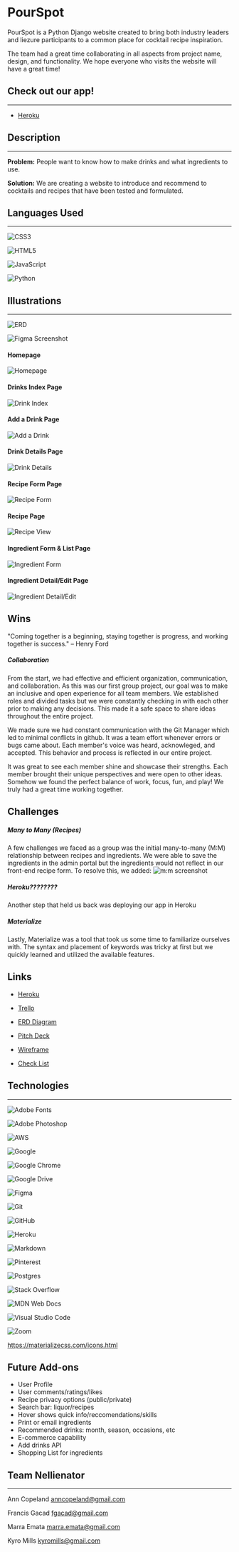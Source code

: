# PourSpot

PourSpot is a Python Django website created to bring both industry leaders and liezure participants to a common place for cocktail recipe inspiration.  

The team had a great time collaborating in all aspects from project name, design, and functionality.  We hope everyone who visits the website will have a great time! 

## Check out our app!
______________________________
*   [Heroku](https://www.pourspot.us/)

## Description
___________________________
**Problem:**
People want to know how to make drinks and what ingredients to use.

**Solution:** 
We are creating a website to introduce and recommend to cocktails and recipes that have been tested and formulated.


## Languages Used
______________________________
![CSS3](https://img.shields.io/badge/css3-%231572B6.svg?style=for-the-badge&logo=css3&logoColor=white)

![HTML5](https://img.shields.io/badge/html5-%23E34F26.svg?style=for-the-badge&logo=html5&logoColor=white)

![JavaScript](https://img.shields.io/badge/javascript-%23323330.svg?style=for-the-badge&logo=javascript&logoColor=%23F7DF1E)

![Python](https://img.shields.io/badge/python-3670A0?style=for-the-badge&logo=python&logoColor=ffdd54)


## Illustrations
______________________________
![ERD](https://trello.com/1/cards/6326422c77a68f001e352c2b/attachments/632797103aa80101ded949f1/previews/632797113aa80101ded94a82/download/Screen_Shot_2022-09-18_at_3.09.14_PM.png)

![Figma Screenshot](https://i.imgur.com/RZVZp3S.png)

<!-- ![WF/SignIn](https://i.imgur.com/YcRiGAO.png)

![WF/Adddrink](https://i.imgur.com/gUtMiOn.png)

![WF/DrinkDetails](https://i.imgur.com/FXzPXej.png)

![AddRecipe](https://i.imgur.com/ZZpY84k.png)

![WF/RecipeDetail](https://i.imgur.com/qBSbttJ.png)

![WF/Ingredients](https://i.imgur.com/pgwiOYw.png)

![WF/AllDrinks](https://i.imgur.com/AF0tDeo.png) -->

#### Homepage
![Homepage](https://i.imgur.com/wnoTMFV.png)
#### Drinks Index Page
![Drink Index](https://i.imgur.com/slr7W8C.png)
#### Add a Drink Page
![Add a Drink](https://i.imgur.com/kM5z2Qg.png)
#### Drink Details Page
![Drink Details](https://i.imgur.com/ii6fHAc.png)
#### Recipe Form Page
![Recipe Form](https://i.imgur.com/hsqGcom.png)
#### Recipe Page
![Recipe View](https://i.imgur.com/Xy9rVaP.png)
#### Ingredient Form & List Page
![Ingredient Form](https://i.imgur.com/yUMg53R.png)
#### Ingredient Detail/Edit Page
![Ingredient Detail/Edit](https://i.imgur.com/E7lUXcA.png)



## Wins

"Coming together is a beginning, staying together is progress, and working together is success." – Henry Ford

##### *Collaboration*
From the start, we had effective and efficient organization, communication, and collaboration. As this was our first group project, our goal was to make an inclusive and open experience for all team members. We established roles and divided tasks but we were constantly checking in with each other prior to making any decisions. This made it a safe space to share ideas throughout the entire project.

We made sure we had constant communication with the Git Manager which led to minimal conflicts in github. It was a team effort whenever errors or bugs came about. Each member's voice was heard, acknowleged, and accepted. This behavior and process is reflected in our entire project. 

It was great to see each member shine and showcase their strengths. Each member brought their unique perspectives and were open to other ideas. Somehow we found the perfect balance of work, focus, fun, and play! We truly had a great time working together. 

## Challenges

##### *Many to Many (Recipes)*
A few challenges we faced as a group was the initial many-to-many (M:M) relationship between recipes and ingredients. We were able to save the ingredients in the admin portal but the ingredients would not reflect in our front-end recipe form. To resolve this, we added:
![m:m screenshot](https://i.imgur.com/Wh56UMH.png)

##### *Heroku????????*
Another step that held us back was deploying our app in Heroku

##### *Materialize*
Lastly, Materialize was a tool that took us some time to familiarize ourselves with. The syntax and placement of keywords was tricky at first but we quickly learned and utilized the available features.

## Links
*   [Heroku](https://www.pourspot.us/)

*   [Trello](https://trello.com/b/VkS0USDu/p3-project-pourspot)

*   [ERD Diagram](https://lucid.app/lucidchart/8135f306-2570-4628-a7a0-da86782e35ae/edit?invitationId=inv_5083b573-dc80-4f30-9180-2f22504adeaf&page=0_0#)
*   [Pitch Deck](https://docs.google.com/presentation/d/1xaDEJKkpP1mqdn74-1cp61Uyx4uKTkhit8dectRA4UQ/edit#slide=id.g11a15d11d10_0_8)
*   [Wireframe](https://www.figma.com/file/qIcEH8yV7f6ajPna4qIr3a/PourSpot?node-id=0%3A1)
*   [Check List](https://docs.google.com/spreadsheets/d/1Tu3kPAVTjGB5EoAeHTnPjEShTtouLuK7bOjuKoOJmiw/edit?usp=sharing)

## Technologies
______________________________
![Adobe Fonts](https://img.shields.io/badge/Adobe%20Fonts-000B1D.svg?style=for-the-badge&logo=Adobe%20Fonts&logoColor=white)

![Adobe Photoshop](https://img.shields.io/badge/adobe%20photoshop-%2331A8FF.svg?style=for-the-badge&logo=adobe%20photoshop&logoColor=white)

![AWS](https://img.shields.io/badge/AWS-%23FF9900.svg?style=for-the-badge&logo=amazon-aws&logoColor=white)

![Google](https://img.shields.io/badge/google-4285F4?style=for-the-badge&logo=google&logoColor=white)

![Google Chrome](https://img.shields.io/badge/Google%20Chrome-4285F4?style=for-the-badge&logo=GoogleChrome&logoColor=white)

![Google Drive](https://img.shields.io/badge/Google%20Drive-4285F4?style=for-the-badge&logo=googledrive&logoColor=white)

![Figma](https://img.shields.io/badge/figma-%23F24E1E.svg?style=for-the-badge&logo=figma&logoColor=white)

![Git](https://img.shields.io/badge/git-%23F05033.svg?style=for-the-badge&logo=git&logoColor=white)

![GitHub](https://img.shields.io/badge/github-%23121011.svg?style=for-the-badge&logo=github&logoColor=white)

![Heroku](https://img.shields.io/badge/heroku-%23430098.svg?style=for-the-badge&logo=heroku&logoColor=white)

![Markdown](https://img.shields.io/badge/markdown-%23000000.svg?style=for-the-badge&logo=markdown&logoColor=white)

![Pinterest](https://img.shields.io/badge/Pinterest-%23E60023.svg?style=for-the-badge&logo=Pinterest&logoColor=white)

![Postgres](https://img.shields.io/badge/postgres-%23316192.svg?style=for-the-badge&logo=postgresql&logoColor=white)

![Stack Overflow](https://img.shields.io/badge/-Stackoverflow-FE7A16?style=for-the-badge&logo=stack-overflow&logoColor=white)

![MDN Web Docs](https://img.shields.io/badge/MDN_Web_Docs-black?style=for-the-badge&logo=mdnwebdocs&logoColor=white)

![Visual Studio Code](https://img.shields.io/badge/Visual%20Studio%20Code-0078d7.svg?style=for-the-badge&logo=visual-studio-code&logoColor=white)

![Zoom](https://img.shields.io/badge/Zoom-2D8CFF?style=for-the-badge&logo=zoom&logoColor=white)

https://materializecss.com/icons.html

## Future Add-ons
*   User Profile
*   User comments/ratings/likes
*   Recipe privacy options (public/private)
*   Search bar: liquor/recipes
*   Hover shows quick info/reccomendations/skills
*   Print or email ingredients
*   Recommended drinks: month, season, occasions, etc
*   E-commerce capability
*   Add drinks API
*   Shopping List for ingredients

## Team Nellienator
______________________________
Ann Copeland 
anncopeland@gmail.com

Francis Gacad
fgacad@gmail.com

Marra Emata
marra.emata@gmail.com

Kyro Mills
kyromills@gmail.com



